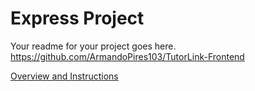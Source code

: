 # Express Project

Your readme for your project goes here.
https://github.com/ArmandoPires103/TutorLink-Frontend

[Overview and Instructions](./instructions.md)
